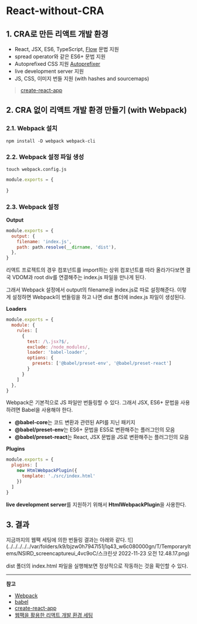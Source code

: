 # React-without-CRA
## 1. CRA로 만든 리액트 개발 환경
- React, JSX, ES6, TypeScript, [Flow](https://flow.org/) 문법 지원
- spread operator와 같은 ES6+ 문법 지원
- Autoprefixed CSS 지원 [Autoprefixer](https://www.npmjs.com/package/autoprefixer)
- live development server 지원
- JS, CSS, 이미지 번들 지원 (with hashes and sourcemaps)
> [create-react-app](https://github.com/facebook/create-react-app)

## 2. CRA 없이 리액트 개발 환경 만들기 (with Webpack)
### 2.1. Webpack 설치
`npm install -D webpack webpack-cli`
### 2.2. Webpack 설정 파일 생성
`touch webpack.config.js`
```javascript
module.exports = {
  
}
```
### 2.3. Webpack 설정
**Output**
```javascript
module.exports = {
  output: {
    filename: 'index.js',
    path: path.resolve(__dirname, 'dist'),
  },
}
```
리액트 프로젝트의 경우 컴포넌트를 import하는 상위 컴포넌트를 따라 올라가다보면 결국 VDOM과 root div를 연결해주는 index.js 파일을 만나게 된다. 

그래서 Webpack 설정에서 output의 filename을 index.js로 따로 설정해준다. 이렇게 설정하면 Webpack이 번들링을 하고 나면 dist 폴더에 index.js 파일이 생성된다.

**Loaders**
```javascript
module.exports = {
  module: {
    rules: [
      {
        test: /\.jsx?$/,
        exclude: /node_modules/,
        loader: 'babel-loader',
        options: {
          presets: ['@babel/preset-env', '@babel/preset-react']
        }
      }
    ]
  },
}
```
Webpack은 기본적으로 JS 파일만 번들링할 수 있다. 그래서 JSX, ES6+ 문법을 사용하려면 Babel을 사용해야 한다. 
- **@babel-core**는 코드 변환과 관련된 API를 지닌 패키지
- **@babel/preset-env**는 ES6+ 문법을 ES5로 변환해주는 플러그인의 모음
- **@babel/preset-react**는 React, JSX 문법을 JS로 변환해주는 플러그인의 모음

**Plugins**
```javascript
module.exports = {
  plugins: [
    new HtmlWebpackPlugin({
      template: './src/index.html'
    })
  ]
}
```
**live development server**를 지원하기 위해서 **HtmlWebpackPlugin**을 사용한다.
## 3. 결과
지금까지의 웹팩 세팅에 의한 번들링 결과는 아래와 같다.
![](../../../../../var/folders/k9/bjzw0h7947l51j1q43_w6c080000gn/T/TemporaryItems/NSIRD_screencaptureui_4vc9oC/스크린샷 2022-11-23 오전 12.48.17.png)

dist 폴더의 index.html 파일을 실행해보면 정상적으로 작동하는 것을 확인할 수 있다.

---
**참고**
- [Webpack](https://webpack.js.org/)
- [babel](https://babeljs.io/)
- [create-react-app](https://github.com/facebook/create-react-app)
- [웹팩을 활용한 리액트 개발 환경 세팅](https://dinn.github.io/web/webpack-01/)
